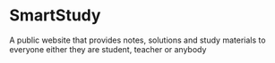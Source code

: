 # SmartStudy
A public website that provides notes, solutions and study materials to everyone either they are student, teacher or anybody 

